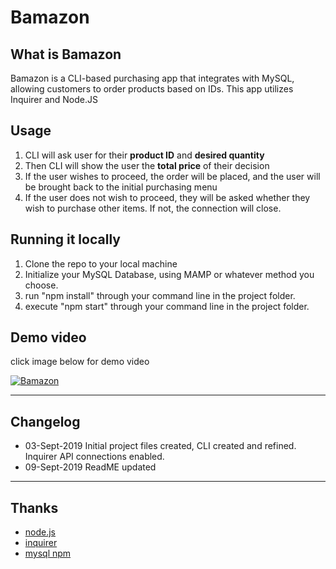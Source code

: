 # Bamazon


## What is Bamazon

Bamazon is a CLI-based purchasing app that integrates with MySQL, allowing customers to order products based on IDs. This app utilizes Inquirer and Node.JS

## Usage

1. CLI will ask user for their **product ID** and **desired quantity**
2. Then CLI will show the user the **total price** of their decision
3. If the user wishes to proceed, the order will be placed, and the user will be brought back to the initial purchasing menu
4. If the user does not wish to proceed, they will be asked whether they wish to purchase other items. If not, the connection will close. 

## Running it locally

1. Clone the repo to your local machine
2. Initialize your MySQL Database, using MAMP or whatever method you choose. 
3. run "npm install" through your command line in the project folder. 
4. execute "npm start" through your command line in the project folder. 


## Demo video
click image below for demo video

[![Bamazon](http://img.youtube.com/vi/jSfsyvTvcRY/0.jpg)](http://www.youtube.com/watch?v=jSfsyvTvcRY "Bamazon")

----
## Changelog
* 03-Sept-2019 Initial project files created, CLI created and refined. Inquirer API connections enabled.
* 09-Sept-2019 ReadME updated

----
## Thanks
* [node.js](https://nodejs.org)
* [inquirer](https://www.npmjs.com/package/inquirer)
* [mysql npm](https://www.npmjs.com/package/mysql)
